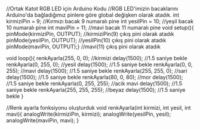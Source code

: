 //Ortak Katot RGB LED için Arduino Kodu
//RGB LED'imizin bacaklarını Arduino'da bağladığımız pinlere göre global değişken olarak atadık.
int kirmiziPin = 9; //Kırmızı bacak 9 numaralı pine
int yesilPin = 10; //yeşil bacak 10 numaralı pine
int maviPin = 11; //mavi bacak 11 numaralı pine 
void setup(){ 
  pinMode(kirmiziPin, OUTPUT); //kirmiziPin(9) çıkış pini olarak atadık
  pinMode(yesilPin, OUTPUT); //yesilPin(10) çıkış pini olarak atadık
  pinMode(maviPin, OUTPUT);} //mavi(11) çıkış pini olarak atadık
  
  void loop(){ 
    renkAyarla(255, 0, 0); //kirmizi 
    delay(1500); //1.5 saniye bekle
    renkAyarla(0, 255, 0); //yesil 
    delay(1500); //1.5 saniye bekle
    renkAyarla(0, 0, 255); //mavi 
    delay(1500); //1.5 saniye bekle
    renkAyarla(255, 255, 0); //sari 
    delay(1500); //1.5 saniye bekle
    renkAyarla(80, 0, 80); //mor 
    delay(1500); //1.5 saniye bekle
    renkAyarla(0, 255, 255); //acik mavi 
    delay(1500); //1.5 saniye bekle
    renkAyarla(255, 255, 255); //beyaz 
    delay(1500); //1.5 saniye bekle
    }
    
//Renk ayarla fonksiyonu oluşturduk
void renkAyarla(int kirmizi, int yesil, int mavi){ 
  analogWrite(kirmiziPin, kirmizi); 
  analogWrite(yesilPin, yesil); 
  analogWrite(maviPin, mavi);
  }
